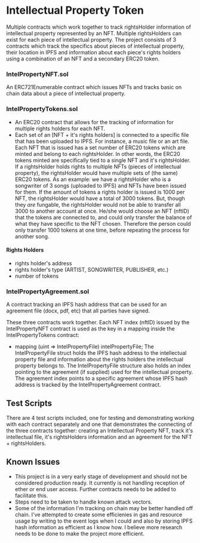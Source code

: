 # Intellectual Property Token
 Multiple contracts which work together to track rightsHolder information of intellectual property represented by an NFT. Multiple rightsHolders can exist for each piece of intellectual property.
 The project consists of 3 contracts which track the specifics about pieces of intellectual property, their location in IPFS and information about each piece's rights holders using a combination of an NFT and a secondary ERC20 token.
 
### IntelPropertyNFT.sol
 An ERC721Enumerable contract which issues NFTs and tracks basic on chain data about a piece of intellectual property.
### IntelPropertyTokens.sol
 - An ERC20 contract that allows for the tracking of information for multiple rights holders for each NFT. 
 - Each set of an [NFT + it's rights holders] is connected to a specific file that has been uploaded to IPFS. For instance, a music file or an art file. Each NFT that is issued has a set number of ERC20 tokens which are minted and belong to each rightsHolder. In other words, the ERC20 tokens minted are specifically tied to a single NFT and it's rightsHolder. If a rightsHolder holds rights to multiple NFTs (pieces of intellectual property), the rightsHolder would have multiple sets of (the same) ERC20 tokens. As an example: we have a rightsHolder who is a songwriter of 3 songs (uploaded to IPFS) and NFTs have been issued for them. If the amount of tokens a rights holder is issued is 1000 per NFT, the rightsHolder would have a total of 3000 tokens. But, though they _are_ fungable, the rightsHolder would not be able to transfer all 3000 to another account at once. He/she would choose an NFT (nftID) that the tokens are connected to, and could only transfer the balance of what they have specific to the NFT chosen. Therefore the person could only transfer 1000 tokens at one time, before repeating the process for another song.

 
#### Rights Holders
 - rights holder's address
 - rights holder's type (ARTIST, SONGWRITER, PUBLISHER, etc.)
 - number of tokens
### IntelPropertyAgreement.sol
 A contract tracking an IPFS hash address that can be used for an agreement file (docx, pdf, etc) that all parties have signed.
 
 These three contracts work together. Each NFT index (nftID) issued by the IntelPropertyNFT contract is used as the key in a mapping inside the IntelPropertyTokens contract:
  - mapping (uint => IntelPropertyFile) intelPropertyFile;
 The IntelPropertyFile struct holds the IPFS hash address to the intellectual property file and information about the rights holders the intellectual property belongs to. The IntelPropertyFile structure also holds an index pointing to the agreement (if supplied) used for the intellectual property. The agreement index points to a specific agreement whose IPFS hash address is tracked by the IntelPropertyAgreement contract.
 
## Test Scripts
 There are 4 test scripts included, one for testing and demonstrating working with each contract separately and one that demonstrates the connecting of the three contracts together: creating an Intellectual Property NFT, track it's intellectual file, it's rightsHolders information and an agreement for the NFT + rightsHolders.
 
 
## Known Issues
 - This project is in a very early stage of development and should not be considered production ready. It currently is not handling reception of ether or end user access. Further contracts needs to be added to facilitate this. 
 - Steps need to be taken to handle known attack vectors.
 - Some of the information I'm tracking on chain may be better handled off chain. I've attempted to create some efficienies in gas and resource usage by writing to the event logs when I could and also by storing IPFS hash information as efficient as I know how. I believe more research needs to be done to make the project more efficient.
 
